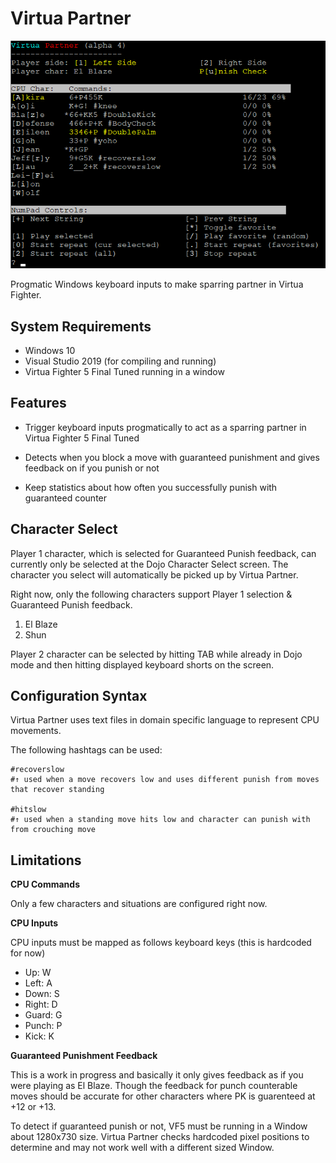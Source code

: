 Virtua Partner
==============
![Virtua Partner Screenshot](https://raw.githubusercontent.com/SuperGoldenZ/VirtuaPartner/master/screenshot.gif "Virtua Partner Screenshot")

Progmatic Windows keyboard inputs to make sparring partner in Virtua Fighter.

## System Requirements

* Windows 10
* Visual Studio 2019 (for compiling and running)
* Virtua Fighter 5 Final Tuned running in a window

## Features

- Trigger keyboard inputs progmatically to act as a sparring partner in Virtua Fighter 5 Final Tuned

- Detects when you block a move with guaranteed punishment and gives feedback on if you punish or not

- Keep statistics about how often you successfully punish with guaranteed counter

## Character Select

Player 1 character, which is selected for Guaranteed Punish feedback, can currently only be selected at the Dojo Character Select screen.
The character you select will automatically be picked up by Virtua Partner.

Right now, only the following characters support Player 1 selection & Guaranteed Punish feedback.
1. El Blaze
2. Shun

Player 2 character can be selected by hitting TAB while already in Dojo mode and then hitting displayed keyboard shorts on the screen.

## Configuration Syntax

Virtua Partner uses text files in domain specific language to represent CPU movements.

The following hashtags can be used:

```
#recoverslow
#↑ used when a move recovers low and uses different punish from moves that recover standing

#hitslow
#↑ used when a standing move hits low and character can punish with from crouching move
```


## Limitations

**CPU Commands**

Only a few characters and situations are configured right now.

**CPU Inputs**

CPU inputs must be mapped as follows keyboard keys (this is hardcoded for now)
* Up: W
* Left: A
* Down: S
* Right: D
* Guard: G
* Punch: P
* Kick: K

**Guaranteed Punishment Feedback**

This is a work in progress and basically it only gives feedback as if you were playing as El Blaze.  Though the feedback for punch counterable moves should be accurate for other characters where PK is guarenteed at +12 or +13.

To detect if guaranteed punish or not, VF5 must be running in a Window about 1280x730 size.  Virtua Partner checks hardcoded pixel positions to determine and may not work well with a different sized Window.
